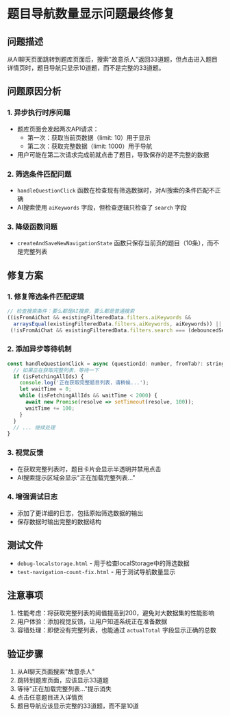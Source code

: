 # 题目导航数量显示问题最终修复

## 问题描述
从AI聊天页面跳转到题库页面后，搜索"故意杀人"返回33道题，但点击进入题目详情页时，题目导航只显示10道题，而不是完整的33道题。

## 问题原因分析

### 1. 异步执行时序问题
- 题库页面会发起两次API请求：
  - 第一次：获取当前页数据（limit: 10）用于显示
  - 第二次：获取完整数据（limit: 1000）用于导航
- 用户可能在第二次请求完成前就点击了题目，导致保存的是不完整的数据

### 2. 筛选条件匹配问题
- `handleQuestionClick` 函数在检查现有筛选数据时，对AI搜索的条件匹配不正确
- AI搜索使用 `aiKeywords` 字段，但检查逻辑只检查了 `search` 字段

### 3. 降级函数问题
- `createAndSaveNewNavigationState` 函数只保存当前页的题目（10条），而不是完整列表

## 修复方案

### 1. 修复筛选条件匹配逻辑
```javascript
// 检查搜索条件：要么都是AI搜索，要么都是普通搜索
((isFromAiChat && existingFilteredData.filters.aiKeywords && 
  arraysEqual(existingFilteredData.filters.aiKeywords, aiKeywords)) ||
 (!isFromAiChat && existingFilteredData.filters.search === (debouncedSearchQuery || '')))
```

### 2. 添加异步等待机制
```javascript
const handleQuestionClick = async (questionId: number, fromTab?: string) => {
  // 如果正在获取完整列表，等待一下
  if (isFetchingAllIds) {
    console.log('正在获取完整题目列表，请稍候...');
    let waitTime = 0;
    while (isFetchingAllIds && waitTime < 2000) {
      await new Promise(resolve => setTimeout(resolve, 100));
      waitTime += 100;
    }
  }
  // ... 继续处理
}
```

### 3. 视觉反馈
- 在获取完整列表时，题目卡片会显示半透明并禁用点击
- AI搜索提示区域会显示"正在加载完整列表..."

### 4. 增强调试日志
- 添加了更详细的日志，包括原始筛选数据的输出
- 保存数据时输出完整的数据结构

## 测试文件
- `debug-localstorage.html` - 用于检查localStorage中的筛选数据
- `test-navigation-count-fix.html` - 用于测试导航数量显示

## 注意事项
1. 性能考虑：将获取完整列表的阈值提高到200，避免对大数据集的性能影响
2. 用户体验：添加视觉反馈，让用户知道系统正在准备数据
3. 容错处理：即使没有完整列表，也能通过 `actualTotal` 字段显示正确的总数

## 验证步骤
1. 从AI聊天页面搜索"故意杀人"
2. 跳转到题库页面，应该显示33道题
3. 等待"正在加载完整列表..."提示消失
4. 点击任意题目进入详情页
5. 题目导航应该显示完整的33道题，而不是10道